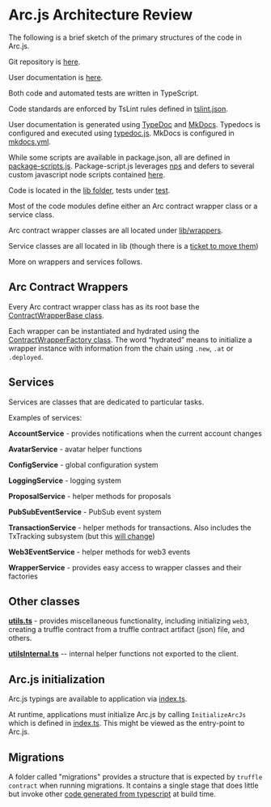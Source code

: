 # Arc.js Architecture Review

The following is a brief sketch of the primary structures of the code in Arc.js.

Git repository is [here](https://github.com/daostack/arc.js).

User documentation is [here](https://daostack.github.io/arc.js/Home/).

Both code and automated tests are written in TypeScript.

Code standards are enforced by TsLint rules defined in [tslint.json](https://github.com/daostack/arc.js/blob/master/tslint.json).

User documentation is generated using [TypeDoc](http://typedoc.org/) and [MkDocs](https://www.mkdocs.org/).  Typedocs is configured and executed using [typedoc.js](https://github.com/daostack/arc.js/blob/master/package-scripts/typedoc.js).  MkDocs is configured in [mkdocs.yml](https://github.com/daostack/arc.js/blob/master/mkdocs.yml).

While some scripts are available in package.json, all are defined in [package-scripts.js](https://github.com/daostack/arc.js/blob/master/package-scripts.js).  Package-script.js leverages [nps](https://github.com/kentcdodds/nps) and defers to several custom javascript node scripts contained [here](https://github.com/daostack/arc.js/tree/master/package-scripts).

Code is located in the [lib folder](https://github.com/daostack/arc.js/tree/master/lib), tests under [test](https://github.com/daostack/arc.js/tree/master/test).

Most of the code modules define either an Arc contract wrapper class or a service class.

Arc contract wrapper classes are all located under [lib/wrappers](https://github.com/daostack/arc.js/tree/master/lib/wrappers).

Service classes are all located in lib (though there is a [ticket to move them](https://github.com/daostack/arc.js/issues/208))

More on wrappers and services follows.
## Arc Contract Wrappers
Every Arc contract wrapper class has as its root base the [ContractWrapperBase class](https://github.com/daostack/arc.js/blob/master/lib/contractWrapperBase.ts).

Each wrapper can be instantiated and hydrated using the [ContractWrapperFactory class](https://github.com/daostack/arc.js/blob/master/lib/contractWrapperFactory.ts).  The word “hydrated” means to initialize a wrapper instance with information from the chain using `.new`, `.at` or `.deployed`.

## Services
Services are classes that are dedicated to particular tasks.

Examples of services:


**AccountService** - provides notifications when the current account changes

**AvatarService** - avatar helper functions

**ConfigService** - global configuration system

**LoggingService** - logging system

**ProposalService** - helper methods for proposals

**PubSubEventService** - PubSub event system

**TransactionService** - helper methods for transactions.  Also includes the TxTracking subsystem (but this [will change](https://github.com/daostack/arc.js/issues/272))

**Web3EventService** - helper methods for web3 events

**WrapperService** - provides easy access to wrapper classes and their factories

## Other classes

**[utils.ts](https://github.com/daostack/arc.js/blob/master/lib/utils.ts)** - provides miscellaneous functionality, including initializing `web3`, creating a truffle contract from a truffle contract artifact (json) file, and others.

**[utilsInternal.ts](https://github.com/daostack/arc.js/blob/master/lib/utilsInternal.ts)** -- internal helper functions not exported to the client.

## Arc.js initialization

Arc.js typings are available to application via [index.ts](https://github.com/daostack/arc.js/blob/master/lib/index.ts).

At runtime, applications must initialize Arc.js by calling `InitializeArcJs` which is defined in [index.ts](https://github.com/daostack/arc.js/blob/master/lib/index.ts).  This might be viewed as the entry-point to Arc.js.

## Migrations
A folder called "migrations" provides a structure that is expected by `truffle contract` when running migrations.  It contains a single stage that does little but invoke other  [code generated from typescript](https://github.com/daostack/arc.js/blob/master/lib/migrations/2_deploy_schemes.ts) at build time.
